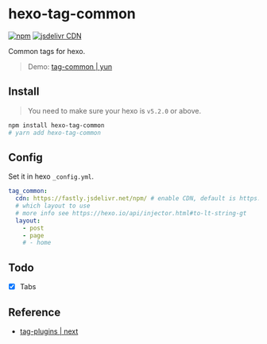 # hexo-tag-common

[![npm](https://img.shields.io/npm/v/hexo-tag-common)](https://www.npmjs.com/package/hexo-tag-common)
[![jsdelivr CDN](https://data.jsdelivr.com/v1/package/npm/hexo-tag-common/badge)](https://www.jsdelivr.com/package/npm/hexo-tag-common)

Common tags for hexo.

> Demo: [tag-common | yun](https://www.yunyoujun.cn/yun/tag-common.html)

## Install

> You need to make sure your hexo is `v5.2.0` or above.

```sh
npm install hexo-tag-common
# yarn add hexo-tag-common
```

## Config

Set it in hexo `_config.yml`.

```yaml
tag_common:
  cdn: https://fastly.jsdelivr.net/npm/ # enable CDN, default is https://fastly.jsdelivr.net/npm/ 
  # which layout to use
  # more info see https://hexo.io/api/injector.html#to-lt-string-gt
  layout:
    - post
    - page
    # - home
```

## Todo

- [x] Tabs

## Reference

- [tag-plugins | next](https://theme-next.js.org/docs/tag-plugins/)
